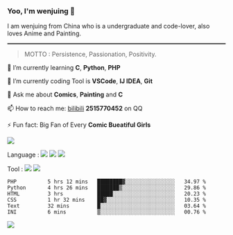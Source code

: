 ### Yoo, I'm wenjuing 👋

I am wenjuing from China who is a undergraduate and code-lover, also loves Anime and Painting.
<hr style="border:1px solid grey"/>

> MOTTO : Persistence, Passionation, Positivity.

🌱 I’m currently learning **C**, **Python**, **PHP**

🔭 I’m currently coding Tool is **VSCode**, **IJ IDEA**, **Git**

💬 Ask me about **Comics**, **Painting** and **C**

📫 How to reach me: [bilibili](https://space.bilibili.com/359881460) **2515770452** on QQ

⚡ Fun fact: Big Fan of Every **Comic Bueatiful Girls**

![](https://github-readme-stats.vercel.app/api?username=wenjuing&theme=vue-dark)

Language : ![](https://img.shields.io/badge/Code-C-informational?style=flat&logo=C&logoColor=white&color=a8b9cc)
![](https://img.shields.io/badge/Code-Python-informational?style=flat&logo=Python&logoColor=white&color=3776ab)
![](https://img.shields.io/badge/Code-PHP-informational?style=flat&logo=php&logoColor=white&color=777bb4)

Tool : ![](https://img.shields.io/badge/Editor-VScode-informational?style=flat&logo=Visual–Studio–Code&logoColor=white&color=007acc)
![](https://img.shields.io/badge/Editor-IntelliJIDEA-informational?style=flat&logo=<LOGO_NAME>&logoColor=white&color=000000)

<!--START_SECTION:waka-->

```text
PHP          5 hrs 12 mins   ████████▓░░░░░░░░░░░░░░░░   34.97 %
Python       4 hrs 26 mins   ███████▒░░░░░░░░░░░░░░░░░   29.86 %
HTML         3 hrs           █████░░░░░░░░░░░░░░░░░░░░   20.23 %
CSS          1 hr 32 mins    ██▓░░░░░░░░░░░░░░░░░░░░░░   10.35 %
Text         32 mins         █░░░░░░░░░░░░░░░░░░░░░░░░   03.64 %
INI          6 mins          ▒░░░░░░░░░░░░░░░░░░░░░░░░   00.76 %
```

<!--END_SECTION:waka-->

![](https://visitor-badge.glitch.me/badge?page_id=wenjuing.readme)
